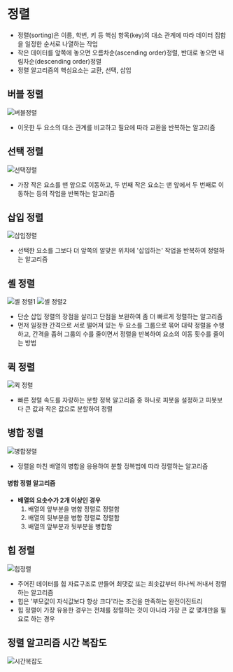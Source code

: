 # 정렬
- 정렬(sorting)은 이름, 학번, 키 등 핵심 항목(key)의 대소 관계에 따라 데이터 집합을 일정한 순서로 나열하는 작업
- 작은 데이터를 앞쪽에 놓으면 오름차순(ascending order)정렬, 반대로 놓으면 내림차순(descending order)정렬
- 정렬 알고리즘의 핵심요소는 교환, 선택, 삽입


## 버블 정렬
![버블정렬](https://github.com/mkyoung24/Algorithm/assets/103173521/6c47c653-919b-4011-b7fb-fee52b30e9ba)
- 이웃한 두 요소의 대소 관계를 비교하고 필요에 따라 교환을 반복하는 알고리즘


## 선택 정렬
![선택정렬](https://github.com/mkyoung24/Algorithm/assets/103173521/6a6e884b-aead-4269-9661-543453e9305c)
- 가장 작은 요소를 맨 앞으로 이동하고, 두 번째 작은 요소는 맨 앞에서 두 번째로 이동하는 등의 작업을 반복하는 알고리즘


## 삽입 정렬
![삽입정렬](https://github.com/mkyoung24/Algorithm/assets/103173521/5bdc2967-72ee-41bc-b5a1-cbbc711d8e6c)
- 선택한 요소를 그보다 더 앞쪽의 알맞은 위치에 '삽입하는' 작업을 반복하여 정렬하는 알고리즘


## 셸 정렬
![셸 정렬1](https://github.com/mkyoung24/Algorithm/assets/103173521/947b45f0-b219-46f4-b200-606f4cf80155)
![셸 정렬2](https://github.com/mkyoung24/Algorithm/assets/103173521/1c5e0524-489a-4b87-9a05-e540bcff5339)
- 단순 삽입 정렬의 장점을 살리고 단점을 보완하여 좀 더 빠르게 정렬하는 알고리즘
- 먼저 일정한 간격으로 서로 떨어져 있는 두 요소를 그룹으로 묶어 대략 정렬을 수행하고, 간격을 좁혀 그룹의 수를 줄이면서 정렬을 반복하여 요소의 이동 횟수를 줄이는 방법

## 퀵 정렬
![퀵 정렬](https://github.com/mkyoung24/Algorithm/assets/103173521/3a90a5ee-40f3-46f9-88a5-aae3b53ff526)
- 빠른 정렬 속도를 자랑하는 분할 정복 알고리즘 중 하나로 피봇을 설정하고 피봇보다 큰 값과 작은 값으로 분할하여 정렬


## 병합 정렬
![병합정렬](https://github.com/mkyoung24/Algorithm/assets/103173521/0bd7c0cd-3fee-43d3-bb05-cb1285926910)
- 정렬을 마친 배열의 병합을 응용하여 분할 정복법에 따라 정렬하는 알고리즘

#### 병합 정렬 알고리즘
- **배열의 요솟수가 2개 이상인 경우**
  1. 배열의 앞부분을 병합 정렬로 정렬함
  2. 배열의 뒷부분을 병합 정렬로 정렬함
  3. 배열의 앞부분과 뒷부분을 병합함


## 힙 정렬
![힙정렬](https://github.com/mkyoung24/Algorithm/assets/103173521/0392d88b-8d3f-496f-bb04-b87cfeac52e0)
- 주어진 데이터를 힙 자료구조로 만들어 최댓값 또는 최솟값부터 하나씩 꺼내서 정렬하는 알고리즘
- 힙은 '부모값이 자식값보다 항상 크다'라는 조건을 만족하는 완전이진트리
- 힙 정렬이 가장 유용한 경우는 전체를 정렬하는 것이 아니라 가장 큰 값 몇개만을 필요로 하는 경우


## 정렬 알고리즘 시간 복잡도
![시간복잡도](https://github.com/mkyoung24/Algorithm/assets/103173521/38f9e7eb-f9f7-4b7f-a078-5c7d4b734a9a)
